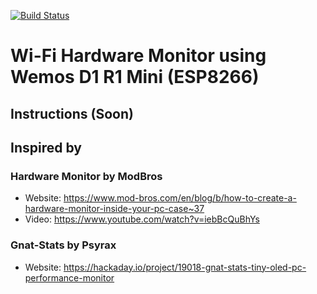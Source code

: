 [![Build Status](https://travis-ci.org/juanillo62gm/Wi-Fi-Hardware-Monitor.svg?branch=master)](https://travis-ci.org/juanillo62gm/Wi-Fi-Hardware-Monitor)

# Wi-Fi Hardware Monitor using Wemos D1 R1 Mini (ESP8266) 

## Instructions (Soon)

## Inspired by
### Hardware Monitor by ModBros
- Website: https://www.mod-bros.com/en/blog/b/how-to-create-a-hardware-monitor-inside-your-pc-case~37
- Video: https://www.youtube.com/watch?v=iebBcQuBhYs
  
### Gnat-Stats by Psyrax
- Website: https://hackaday.io/project/19018-gnat-stats-tiny-oled-pc-performance-monitor
